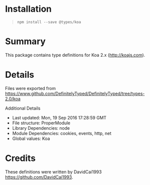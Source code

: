 # Installation
> `npm install --save @types/koa`

# Summary
This package contains type definitions for Koa 2.x (http://koajs.com).

# Details
Files were exported from https://www.github.com/DefinitelyTyped/DefinitelyTyped/tree/types-2.0/koa

Additional Details
 * Last updated: Mon, 19 Sep 2016 17:28:59 GMT
 * File structure: ProperModule
 * Library Dependencies: node
 * Module Dependencies: cookies, events, http, net
 * Global values: Koa

# Credits
These definitions were written by DavidCai1993 <https://github.com/DavidCai1993>.

